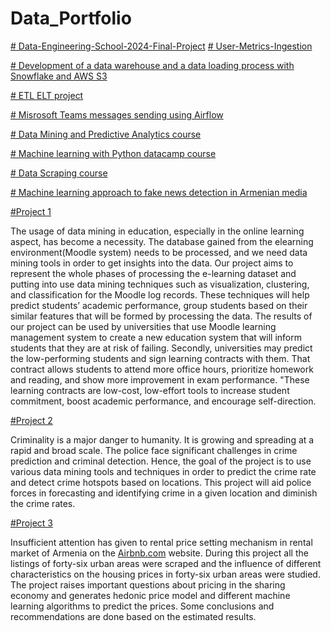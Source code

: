 # Data_Portfolio

[# Data-Engineering-School-2024-Final-Project](https://github.com/Anna-Gaplanyan/Data-Engineering-School-2024-Final-Project/tree/main)
[# User-Metrics-Ingestion](https://github.com/Anna-Gaplanyan/User-Metrics-Ingestion/tree/main)

[# Development of a data warehouse and a data loading process with Snowflake and AWS S3](https://github.com/Anna-Gaplanyan/Snowflake-project/tree/main)


[# ETL ELT project](https://github.com/Anna-Gaplanyan/ETL-ELT-Project)

[# Misrosoft Teams messages sending using Airflow](https://github.com/Anna-Gaplanyan/Airflow-Project-for-Microsoft-Teams/tree/main)

[# Data Mining and Predictive Analytics course](https://github.com/Anna-Gaplanyan/Data-Mining-and-Predictive-Analytics-)

[# Machine learning with Python datacamp course](https://github.com/Anna-Gaplanyan/Machine-learning-with-Python-datacamp-course-)

[# Data Scraping course](https://github.com/Anna-Gaplanyan/Data-Scraping)


[# Machine learning approach to fake news detection in Armenian media](https://github.com/Anna-Gaplanyan/Thesis.git)

[#Project 1](https://github.com/Anna-Gaplanyan/Data-Mining-and-Predictive-Analytics-/tree/main/Group%20project)

The usage of data mining in education, especially in the online learning aspect, has become a necessity. The
database gained from the elearning environment(Moodle system) needs to be processed, and we need data
mining tools in order to get insights into the data. Our project aims to represent the whole phases of processing
the e-learning dataset and putting into use data mining techniques such as visualization, clustering, and
classification for the Moodle log records. These techniques will help predict students’ academic performance,
group students based on their similar features that will be formed by processing the data. The results of our
project can be used by universities that use Moodle learning management system to create a new education
system that will inform students that they are at risk of failing. Secondly, universities may predict the
low-performing students and sign learning contracts with them. That contract allows students to attend more
office hours, prioritize homework and reading, and show more improvement in exam performance. "These
learning contracts are low-cost, low-effort tools to increase student commitment, boost academic performance,
and encourage self-direction.

[#Project 2](https://github.com/Anna-Gaplanyan/Data-Mining-and-Predictive-Analytics-/tree/main/Data%20Mining%20and%20Predictive%20Analytics%20individual%20project)

Criminality is a major danger to humanity. It is growing and spreading at a rapid and broad scale. The
police face significant challenges in crime prediction and criminal detection. Hence, the goal of the project is
to use various data mining tools and techniques in order to predict the crime rate and detect crime hotspots
based on locations. This project will aid police forces in forecasting and identifying crime in a given location
and diminish the crime rates.

[#Project 3](https://github.com/Anna-Gaplanyan/Data-Scraping/tree/main/Group%20Project)

Insufficient attention has given to rental price setting mechanism in rental market of Armenia on the [Airbnb.com](https://www.airbnb.com/) website. During this project all the listings of forty-six urban areas were scraped and the influence of different characteristics on the housing prices in forty-six urban
areas were studied. The project raises important questions about pricing in the sharing economy and generates
hedonic price model and different machine learning algorithms to predict the prices. Some
conclusions and recommendations are done based on the estimated results.
